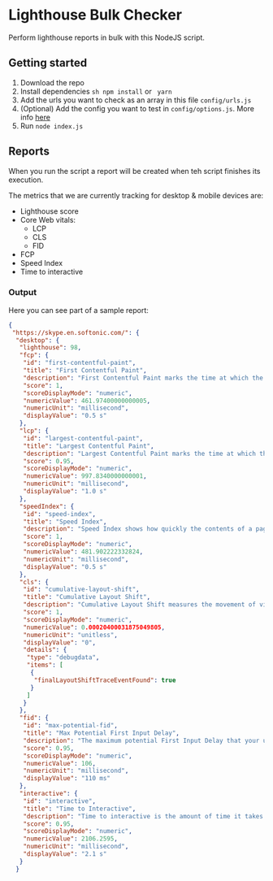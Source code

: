 # Lighthouse Bulk Checker
Perform lighthouse reports in bulk with this NodeJS script.

## Getting started
1. Download the repo
2. Install dependencies `sh npm install` or ` yarn`
3. Add the urls you want to check as an array in this file `config/urls.js`
4. (Optional) Add the config you want to test in `config/options.js`. More info [here](https://github.com/GoogleChrome/lighthouse/blob/master/docs/configuration.md)
5. Run `node index.js`

## Reports
When you run the script a report will be created when teh script finishes its execution.

The metrics that we are currently tracking for desktop & mobile devices are:
* Lighthouse score
* Core Web vitals:
  * LCP
  * CLS
  * FID
* FCP
* Speed Index
* Time to interactive

### Output
Here you can see part of a sample report:
```json
{
 "https://skype.en.softonic.com/": {
  "desktop": {
   "lighthouse": 98,
   "fcp": {
    "id": "first-contentful-paint",
    "title": "First Contentful Paint",
    "description": "First Contentful Paint marks the time at which the first text or image is painted. [Learn more](https://web.dev/first-contentful-paint/).",
    "score": 1,
    "scoreDisplayMode": "numeric",
    "numericValue": 461.97400000000005,
    "numericUnit": "millisecond",
    "displayValue": "0.5 s"
   },
   "lcp": {
    "id": "largest-contentful-paint",
    "title": "Largest Contentful Paint",
    "description": "Largest Contentful Paint marks the time at which the largest text or image is painted. [Learn more](https://web.dev/lighthouse-largest-contentful-paint/)",
    "score": 0.95,
    "scoreDisplayMode": "numeric",
    "numericValue": 997.8340000000001,
    "numericUnit": "millisecond",
    "displayValue": "1.0 s"
   },
   "speedIndex": {
    "id": "speed-index",
    "title": "Speed Index",
    "description": "Speed Index shows how quickly the contents of a page are visibly populated. [Learn more](https://web.dev/speed-index/).",
    "score": 1,
    "scoreDisplayMode": "numeric",
    "numericValue": 481.902222332824,
    "numericUnit": "millisecond",
    "displayValue": "0.5 s"
   },
   "cls": {
    "id": "cumulative-layout-shift",
    "title": "Cumulative Layout Shift",
    "description": "Cumulative Layout Shift measures the movement of visible elements within the viewport. [Learn more](https://web.dev/cls/).",
    "score": 1,
    "scoreDisplayMode": "numeric",
    "numericValue": 0.00020400031875049805,
    "numericUnit": "unitless",
    "displayValue": "0",
    "details": {
     "type": "debugdata",
     "items": [
      {
       "finalLayoutShiftTraceEventFound": true
      }
     ]
    }
   },
   "fid": {
    "id": "max-potential-fid",
    "title": "Max Potential First Input Delay",
    "description": "The maximum potential First Input Delay that your users could experience is the duration of the longest task. [Learn more](https://web.dev/lighthouse-max-potential-fid/).",
    "score": 0.95,
    "scoreDisplayMode": "numeric",
    "numericValue": 106,
    "numericUnit": "millisecond",
    "displayValue": "110 ms"
   },
   "interactive": {
    "id": "interactive",
    "title": "Time to Interactive",
    "description": "Time to interactive is the amount of time it takes for the page to become fully interactive. [Learn more](https://web.dev/interactive/).",
    "score": 0.95,
    "scoreDisplayMode": "numeric",
    "numericValue": 2106.2595,
    "numericUnit": "millisecond",
    "displayValue": "2.1 s"
   }
  }
```
